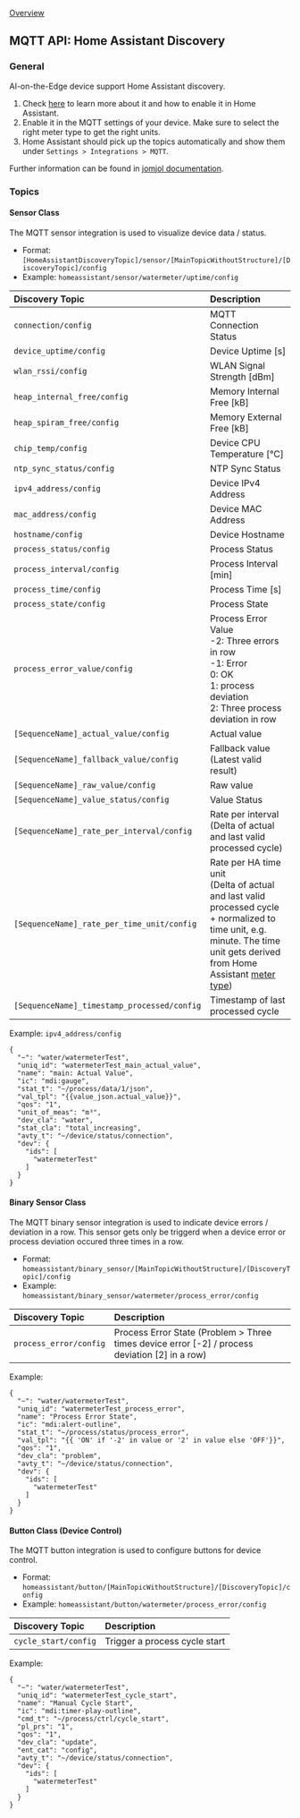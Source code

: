 [Overview](_OVERVIEW.md) 

## MQTT API: Home Assistant Discovery

### General

AI-on-the-Edge device support Home Assistant discovery.

1. Check [here](https://www.home-assistant.io/integrations/mqtt/#mqtt-discovery) to learn more about it and how to enable it in Home Assistant.
2. Enable it in the MQTT settings of your device. Make sure to select the right meter type to get the right units.
3. Home Assistant should pick up the topics automatically and show them under `Settings > Integrations > MQTT`.

Further information can be found in [jomjol documentation](https://jomjol.github.io/AI-on-the-edge-device-docs/Integration-Home-Assistant/).

### Topics

#### Sensor Class

The MQTT sensor integration is used to visualize device data / status.

- Format: `[HomeAssistantDiscoveryTopic]/sensor/[MainTopicWithoutStructure]/[DiscoveryTopic]/config`
- Example: `homeassistant/sensor/watermeter/uptime/config`

| Discovery Topic                        | Description                 
|:---------------------------------------|:----------------------------
`connection/config`                      | MQTT Connection Status
`device_uptime/config`                   | Device Uptime [s]
`wlan_rssi/config`                       | WLAN Signal Strength [dBm]
`heap_internal_free/config`              | Memory Internal Free [kB]
`heap_spiram_free/config`                | Memory External Free [kB]
`chip_temp/config`                       | Device CPU Temperature [°C]
`ntp_sync_status/config`                 | NTP Sync Status 
`ipv4_address/config`                    | Device IPv4 Address
`mac_address/config`                     | Device MAC Address
`hostname/config`                        | Device Hostname
`process_status/config`                  | Process Status
`process_interval/config`                | Process Interval [min]
`process_time/config`                    | Process Time [s]
`process_state/config`                   | Process State
`process_error_value/config`             | Process Error Value<br>-2: Three errors in row<br>-1: Error<br>0: OK<br>1: process deviation<br>2: Three process deviation in row
`[SequenceName]_actual_value/config`     | Actual value
`[SequenceName]_fallback_value/config`   | Fallback value<br>(Latest valid result)
`[SequenceName]_raw_value/config`        | Raw value
`[SequenceName]_value_status/config`     | Value Status
`[SequenceName]_rate_per_interval/config`| Rate per interval<br>(Delta of actual and last valid processed cycle)
`[SequenceName]_rate_per_time_unit/config` | Rate per HA time unit<br>(Delta of actual and last valid processed cycle + normalized to time unit, e.g. minute. The time unit gets derived from Home Assistant [meter type](../../Configuration/Parameter/MQTT/MeterType.md))
`[SequenceName]_timestamp_processed/config` | Timestamp of last processed cycle

Example: `ipv4_address/config`
```
{
  "~": "water/watermeterTest",
  "uniq_id": "watermeterTest_main_actual_value",
  "name": "main: Actual Value",
  "ic": "mdi:gauge",
  "stat_t": "~/process/data/1/json",
  "val_tpl": "{{value_json.actual_value}}",
  "qos": "1",
  "unit_of_meas": "m³",
  "dev_cla": "water",
  "stat_cla": "total_increasing",
  "avty_t": "~/device/status/connection",
  "dev": {
    "ids": [
      "watermeterTest"
    ]
  }
}
```


#### Binary Sensor Class

The MQTT binary sensor integration is used to indicate device errors / deviation in a row. This sensor gets 
only be triggerd when a device error or process deviation occured three times in a row.

- Format: `homeassistant/binary_sensor/[MainTopicWithoutStructure]/[DiscoveryTopic]/config`
- Example: `homeassistant/binary_sensor/watermeter/process_error/config`

| Discovery Topic                        | Description                 
|:---------------------------------------|:----------------------------
`process_error/config`                   | Process Error State (Problem > Three times device error [-2] / process deviation [2] in a row)

Example:
```
{
  "~": "water/watermeterTest",
  "uniq_id": "watermeterTest_process_error",
  "name": "Process Error State",
  "ic": "mdi:alert-outline",
  "stat_t": "~/process/status/process_error",
  "val_tpl": "{{ 'ON' if '-2' in value or '2' in value else 'OFF'}}",
  "qos": "1",
  "dev_cla": "problem",
  "avty_t": "~/device/status/connection",
  "dev": {
    "ids": [
      "watermeterTest"
    ]
  }
}
```


#### Button Class (Device Control)

The MQTT button integration is used to configure buttons for device control.

- Format: `homeassistant/button/[MainTopicWithoutStructure]/[DiscoveryTopic]/config`
- Example: `homeassistant/button/watermeter/process_error/config`

| Discovery Topic                        | Description                 
|:---------------------------------------|:----------------------------
`cycle_start/config`                     | Trigger a process cycle start

Example:
```
{
  "~": "water/watermeterTest",
  "uniq_id": "watermeterTest_cycle_start",
  "name": "Manual Cycle Start",
  "ic": "mdi:timer-play-outline",
  "cmd_t": "~/process/ctrl/cycle_start",
  "pl_prs": "1",
  "qos": "1",
  "dev_cla": "update",
  "ent_cat": "config",
  "avty_t": "~/device/status/connection",
  "dev": {
    "ids": [
      "watermeterTest"
    ]
  }
}

```



